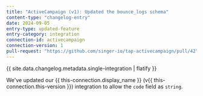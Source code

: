 ```yaml
---
title: "ActiveCampaign (v1): Updated the bounce_logs schema"
content-type: "changelog-entry"
date: 2024-09-05
entry-type: updated-feature
entry-category: integration
connection-id: activecampaign
connection-version: 1
pull-request: "https://github.com/singer-io/tap-activecampaign/pull/42"
---
```

{{ site.data.changelog.metadata.single-integration | flatify }}

We've updated our {{ this-connection.display_name }} (v{{ this-connection.this-version }}) integration to allow the `code` field as `string`.